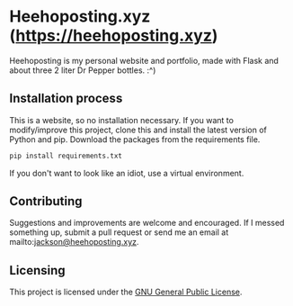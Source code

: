 # Heehoposting.xyz (https://heehoposting.xyz)

Heehoposting is my personal website and portfolio, made with Flask and about three 2 liter Dr Pepper bottles. :^)

## Installation process

This is a website, so no installation necessary. If you want to modify/improve this project, clone this and install the latest version of Python and pip. Download the packages from the requirements file.

```bash
pip install requirements.txt
```

If you don't want to look like an idiot, use a virtual environment.

## Contributing

Suggestions and improvements are welcome and encouraged. If I messed something up, submit a pull request or send me an email at mailto:jackson@heehoposting.xyz.

## Licensing
This project is licensed under the [GNU General Public License](https://www.gnu.org/licenses/gpl-3.0.en.html).
